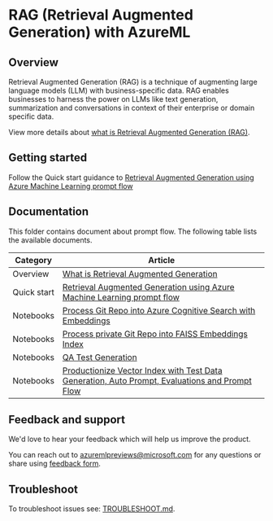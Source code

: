 # RAG (Retrieval Augmented Generation) with AzureML

## Overview

Retrieval Augmented Generation (RAG) is a technique of augmenting large language models (LLM) with business-specific data. RAG enables businesses to harness the power on LLMs like text generation, summarization and conversations in context of their enterprise or domain specific data.

View more details about [what is Retrieval Augmented Generation (RAG)](./what-is-rag.md).

## Getting started

Follow the Quick start guidance to [Retrieval Augmented Generation using Azure Machine Learning prompt flow](./rag-quick-start.md)

## Documentation

This folder contains document about prompt flow. The following table lists the available documents.

| Category              | Article             |
|----------------|----------------|
|Overview|[What is Retrieval Augmented Generation](./what-is-rag.md)|
|Quick start|[Retrieval Augmented Generation using Azure Machine Learning prompt flow](./rag-quick-start.md)|
|Notebooks|[Process Git Repo into Azure Cognitive Search with Embeddings](./examples/notebooks/azure_cognitive_search/acs_mlindex_with_langchain.ipynb)|
|Notebooks|[Process private Git Repo into FAISS Embeddings Index](./examples/notebooks/faiss/faiss_mlindex_with_langchain.ipynb)|
|Notebooks|[QA Test Generation](./examples/notebooks/qa_data_generation.ipynb)|
|Notebooks| [Productionize Vector Index with Test Data Generation, Auto Prompt, Evaluations and Prompt Flow](./examples/notebooks/mlindex_with_testgen_autoprompt.ipynb)|

## Feedback and support

We'd love to hear your feedback which will help us improve the product.

You can reach out to azuremlpreviews@microsoft.com for any questions or share using [feedback form](https://forms.office.com/r/sGTkJ53e72).

## Troubleshoot

To troubleshoot issues see: [TROUBLESHOOT.md](TROUBLESHOOT.md).

